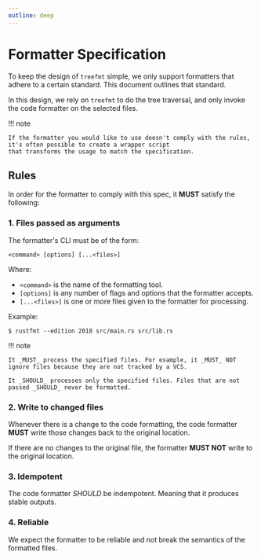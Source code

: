 ```yaml
---
outline: deep
---
```


# Formatter Specification

To keep the design of `treefmt` simple, we only support formatters that adhere to a certain standard.
This document outlines that standard.

In this design, we rely on `treefmt` to do the tree traversal, and only invoke
the code formatter on the selected files.

!!! note

    If the formatter you would like to use doesn't comply with the rules, it's often possible to create a wrapper script
    that transforms the usage to match the specification.

## Rules

In order for the formatter to comply with this spec, it **MUST** satisfy the following:

### 1. Files passed as arguments

The formatter's CLI must be of the form:

```
<command> [options] [...<files>]
```

Where:

-   `<command>` is the name of the formatting tool.
-   `[options]` is any number of flags and options that the formatter accepts.
-   `[...<files>]` is one or more files given to the formatter for processing.

Example:

```
$ rustfmt --edition 2018 src/main.rs src/lib.rs
```

!!! note

    It _MUST_ process the specified files. For example, it _MUST_ NOT ignore files because they are not tracked by a VCS.

    It _SHOULD_ processes only the specified files. Files that are not passed _SHOULD_ never be formatted.

### 2. Write to changed files

Whenever there is a change to the code formatting, the code formatter **MUST** write those changes back to the
original location.

If there are no changes to the original file, the formatter **MUST NOT** write to the original location.

### 3. Idempotent

The code formatter _SHOULD_ be indempotent. Meaning that it produces stable
outputs.

### 4. Reliable

We expect the formatter to be reliable and not break the semantics of the formatted files.
